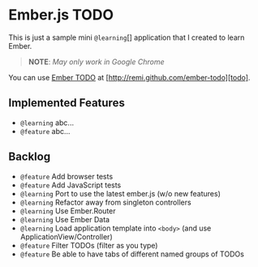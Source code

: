 Ember.js TODO
=============

This is just a sample mini `@learning`[] application that I created 
to learn Ember.

 > **NOTE**: *May only work in Google Chrome*

You can use [Ember TODO][todo] at [http://remi.github.com/ember-todo][todo].

Implemented Features
--------------------

 - `@learning` abc...
 - `@feature` abc...

Backlog
-------

 - `@feature` Add browser tests
 - `@feature` Add JavaScript tests
 - `@learning` Port to use the latest ember.js (w/o new features)
 - `@learning` Refactor away from singleton controllers
 - `@learning` Use Ember.Router
 - `@learning` Use Ember Data
 - `@learning` Load application template into `<body>` (and use ApplicationView/Controller)
 - `@feature` Filter TODOs (filter as you type)
 - `@feature` Be able to have tabs of different named groups of TODOs

[ember.js]: http://emberjs.com
[todo]: http://remi.github.com/ember-todo
